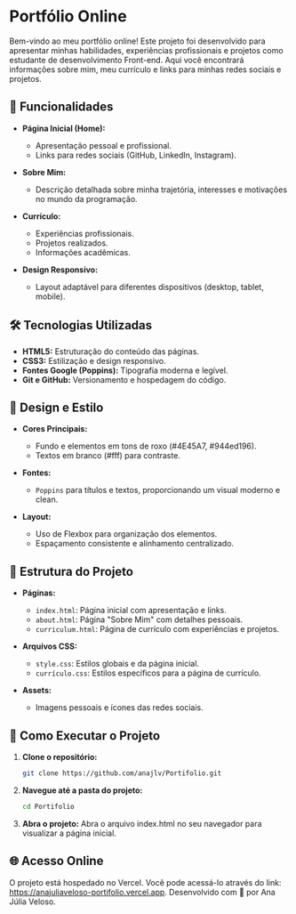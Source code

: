 # Portfólio Online

Bem-vindo ao meu portfólio online! Este projeto foi desenvolvido para apresentar minhas habilidades, experiências profissionais e projetos como estudante de desenvolvimento Front-end. Aqui você encontrará informações sobre mim, meu currículo e links para minhas redes sociais e projetos.

## 🚀 Funcionalidades

- **Página Inicial (Home):**
  - Apresentação pessoal e profissional.
  - Links para redes sociais (GitHub, LinkedIn, Instagram).

- **Sobre Mim:**
  - Descrição detalhada sobre minha trajetória, interesses e motivações no mundo da programação.

- **Currículo:**
  - Experiências profissionais.
  - Projetos realizados.
  - Informações acadêmicas.

- **Design Responsivo:**
  - Layout adaptável para diferentes dispositivos (desktop, tablet, mobile).

## 🛠️ Tecnologias Utilizadas

- **HTML5:** Estruturação do conteúdo das páginas.
- **CSS3:** Estilização e design responsivo.
- **Fontes Google (Poppins):** Tipografia moderna e legível.
- **Git e GitHub:** Versionamento e hospedagem do código.

## 🎨 Design e Estilo

- **Cores Principais:**
  - Fundo e elementos em tons de roxo (#4E45A7, #944ed196).
  - Textos em branco (#fff) para contraste.

- **Fontes:**
  - `Poppins` para títulos e textos, proporcionando um visual moderno e clean.

- **Layout:**
  - Uso de Flexbox para organização dos elementos.
  - Espaçamento consistente e alinhamento centralizado.

## 📂 Estrutura do Projeto

- **Páginas:**
  - `index.html`: Página inicial com apresentação e links.
  - `about.html`: Página "Sobre Mim" com detalhes pessoais.
  - `curriculum.html`: Página de currículo com experiências e projetos.

- **Arquivos CSS:**
  - `style.css`: Estilos globais e da página inicial.
  - `currículo.css`: Estilos específicos para a página de currículo.

- **Assets:**
  - Imagens pessoais e ícones das redes sociais.

## 🔧 Como Executar o Projeto

1. **Clone o repositório:**
   ```bash
   git clone https://github.com/anajlv/Portifolio.git


2. **Navegue até a pasta do projeto:**
   ```bash
   cd Portifolio
3. **Abra o projeto:**
Abra o arquivo index.html no seu navegador para visualizar a página inicial.

## 🌐 Acesso Online
O projeto está hospedado no Vercel. Você pode acessá-lo através do link: https://anajuliaveloso-portifolio.vercel.app.
Desenvolvido com 💜 por Ana Júlia Veloso.
